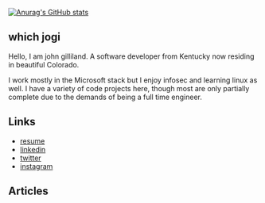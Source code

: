[![Anurag's GitHub stats](https://github-readme-stats.vercel.app/api?username=anuraghazra)](https://github.com/anuraghazra/github-readme-stats)

## which jogi 
Hello, I am john gilliland. A software developer from Kentucky now residing in beautiful Colorado.

I work mostly in the Microsoft stack but I enjoy infosec and learning linux as well. I have a variety of code projects here, though most are only partially complete due to the demands of being a full time engineer. 

## Links
- [resume](https://johng.info/resume)
- [linkedin](https://linkedin.com/in/johncgilliland)
- [twitter](https://twitter.com/johncgilliland)
- [instagram](https://instagram.com/johncgilliland)


## Articles
